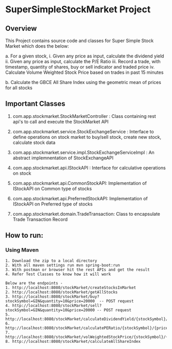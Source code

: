 # SuperSimpleStockMarket Project

## Overview
This Project contains source code and classes for Super Simple Stock Market which does the below:

a. For a given stock,
	i. Given any price as input, calculate the dividend yield
	ii. Given any price as input, calculate the P/E Ratio
	iii. Record a trade, with timestamp, quantity of shares, buy or sell indicator and traded price
	iv. Calculate Volume Weighted Stock Price based on trades in past 15 minutes

b. Calculate the GBCE All Share Index using the geometric mean of prices for all stocks

## Important Classes
1. com.app.stockmarket.StockMarketController : Class containing rest api's to  call and execute the StockMarket API

2. com.app.stockmarket.service.StockExchangeService : Interface to define operations on stock market to buy/sell stock, create new stock, calculate stock data

3. com.app.stockmarket.service.impl.StockExchangeServiceImpl : An abstract implemnentation of StockExchangeAPI

4. com.app.stockmarket.api.IStockAPI : Interface for calculative operations on stock

5. com.app.stockmarket.api.CommonStockAPI: Implementation of IStockAPI on Common type of stocks

6. com.app.stockmarket.api.PreferredStockAPI: Implementation of IStockAPI on Preferred type of stocks

7. com.app.stockmarket.domain.TradeTransaction: Class to encapsulate Trade Transaction Record


## How to run:

### Using Maven

	1. Download the zip to a local directory 
	2. With all maven settings run mvn spring-boot:run
	3. With postman or browser hit the rest APIs and get the result
	4. Refer Test Classes to know how it will work	
	
	Below are the endpoints - 
	1. http://localhost:8080/stockMarket/createStocksInMarket
	2. http://localhost:8080/stockMarket/getAllStocks
	3. http://localhost:8080/stockMarket/buy?stockSymbol=GIN&quantity=10&price=20000  -- POST request
	4. http://localhost:8080/stockMarket/sell?stockSymbol=GIN&quantity=10&price=20000 -- POST request
	5. http://localhost:8080/stockMarket/calculateDividendYield/{stockSymbol}/{price}
	6. http://localhost:8080/stockMarket/calculatePERatio/{stockSymbol}/{price}
	7. http://localhost:8080/stockMarket/volWeightedStockPrice/{stockSymbol}/{minutes}
	8. http://localhost:8080/stockMarket/calculateAllShareIndex
	
	


